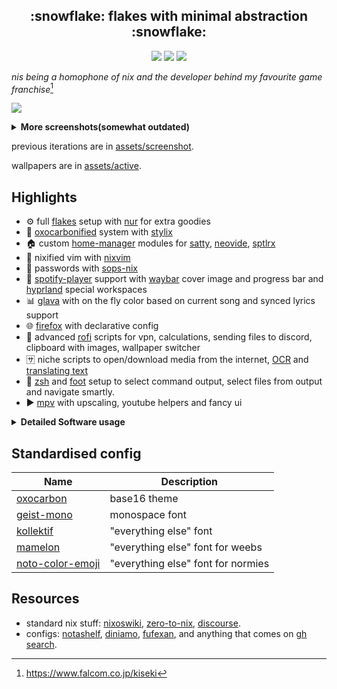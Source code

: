 <h2 align="center">:snowflake: flakes with minimal abstraction :snowflake:</h2>

<p align="center">
    <a href="https://nixos.org/">
        <img src="https://img.shields.io/badge/NixOS-24.11-informational.svg?style=for-the-badge&logo=nixos&color=161616&logoColor=42be65&labelColor=dde1e6"></a>
    <img src="https://img.shields.io/github/last-commit/71zenith/nis?style=for-the-badge&labelColor=dde1e6&color=161616"/>
    <img src="https://img.shields.io/github/repo-size/71zenith/nis?style=for-the-badge&labelColor=dde1e6&color=161616"/>
  </a>
</p>

*nis being a homophone of nix and the developer behind my favourite game franchise*[^1]


![](https://github.com/71zenith/walls/blob/master/screenshot/screenshot16.png?raw=true)

<details><summary><b>More screenshots(somewhat outdated)</b></summary>

![](https://github.com/71zenith/walls/blob/master/screenshot/workflow/1.png?raw=true)

![](https://github.com/71zenith/walls/blob/master/screenshot/workflow/2.png?raw=true)

![](https://github.com/71zenith/walls/blob/master/screenshot/workflow/3.png?raw=true)

![](https://github.com/71zenith/walls/blob/master/screenshot/workflow/4.png?raw=true)
</details>

previous iterations are in [assets/screenshot](https://github.com/71zenith/assets/tree/master/screenshot).

wallpapers are in [assets/active](https://github.com/71zenith/assets/tree/master/active).

## Highlights
- ⚙️  full [flakes](https://wiki.nixos.org/wiki/Flakes) setup with [nur](https://github.com/nix-community/NUR) for extra goodies
- 🎨 [oxocarbonified](https://github.com/nyoom-engineering/base16-oxocarbon) system with [stylix](https://github.com/danth/stylix)
- 🏠 custom [home-manager](https://github.com/nix-community/home-manager) modules for [satty](https://github.com/gabm/Satty), [neovide](https://github.com/neovide/neovide), [sptlrx](https://github.com/raitonoberu/sptlrx)
- 📝 nixified vim with [nixvim](https://github.com/nix-community/nixvim)
- 🔑 passwords with [sops-nix](https://github.com/Mic92/sops-nix)
- 🎼 [spotify-player](https://github.com/aome510/spotify-player) support with [waybar](https://github.com/Alexays/Waybar) cover image and progress bar and [hyprland](https://github.com/hyprwm/Hyprland) special workspaces
- 📊 [glava](https://github.com/jarcode-foss/glava) with on the fly color based on current song and synced lyrics support
- 🌐 [firefox](https://www.mozilla.org/en-US/firefox/) with declarative config
- 🚀 advanced [rofi](https://github.com/davatorium/rofi) scripts for vpn, calculations, sending files to discord, clipboard with images, wallpaper switcher
- 🈂️ niche scripts to open/download media from the internet, [OCR](https://github.com/tesseract-ocr/tesseract) and [translating text](https://github.com/soimort/translate-shell)
- 🐚 [zsh](http://www.zsh.org) and [foot](https://codeberg.org/dnkl/foot) setup to select command output, select files from output and navigate smartly.
- ▶️  [mpv](https://github.com/mpv-player/mpv) with upscaling, youtube helpers and fancy ui

<details><summary><b>Detailed Software usage</b></summary>

## Nix components
| Name                                                                   | Description                 |
|------------------------------------------------------------------------|-----------------------------|
| [flakes](https://wiki.nixos.org/wiki/Flakes)                           | channel manager             |
| [home-manager](https://github.com/nix-community/home-manager)          | manage dots                 |
| [stylix](https://github.com/danth/stylix)                              | auto themer                 |
| [nix-colors](https://github.com/Misterio77/nix-colors)                 | base 16 scheme              |
| [nixvim](https://github.com/nix-community/nixvim)                      | nvim config in nix          |
| [nur](https://github.com/nix-community/NUR)                            | nix user repository         |
| [nh](https://github.com/viperML/nh)                                    | nix helper                  |
| [sops-nix](https://github.com/Mic92/sops-nix)                          | secrets manager             |
| [nix-output-monitor](https://github.com/maralorn/nix-output-monitor)   | fancy nix output            |
| [direnv](https://github.com/nix-community/nix-direnv)                  | auto env switcher           |


## Programs
| Name                                                           | Description             |
|----------------------------------------------------------------|-------------------------|
| [hyprland](https://github.com/hyprwm/Hyprland)                 | compositor              |
| [firefox](https://www.mozilla.org/en-US/firefox/)              | web browser             |
| [neovide](https://github.com/neovide/neovide)                  | neovim gui              |
| [foot](https://codeberg.org/dnkl/foot)                         | terminal                |
| [zathura](https://pwmt.org/projects/zathura)                   | pdf/epub viewer         |
| [waybar](https://github.com/Alexays/Waybar)                    | status bar              |
| [mpv](https://github.com/mpv-player/mpv)                       | media player (da goat)  |
| [rofi](https://github.com/davatorium/rofi)                     | custom launcher         |
| [satty](https://github.com/gabm/Satty)                         | annotation tool         |
| [calibre](https://github.com/kovidgoyal/calibre)               | ebook manager           |
| [fcitx5](https://github.com/fcitx/fcitx5)                      | japanese input          |
| [mako](https://github.com/emersion/mako)                       | notification daemon     |
| [nautilus](https://gitlab.gnome.org/GNOME/nautilus)            | gui file manager        |
| [neovim](https://github.com/neovim/neovim)                     | main text editor        |
| [sptlrx](https://github.com/raitonoberu/sptlrx)                | lyrics tui              |
| [fzf](https://github.com/junegunn/fzf)                         | fuzzy finder            |
| [glava](https://github.com/jarcode-foss/glava)                 | audio visualizer        |
| [ani-cli](https://github.com/pystardust/ani-cli)               | anime tool              |
| [zsh](http://www.zsh.org)                                      | shell                   |
| [spotify-player](https://github.com/aome510/spotify-player)    | spotify tui (love it)   |
| [yazi](https://github.com/sxyazi/yazi)                         | tui file manager        |
| [btop](https://github.com/aristocratos/btop)                   | resource monitor        |


## Rusty tools
| Name                                               | Description    |
|----------------------------------------------------|----------------|
| [eza](https://github.com/eza-community/eza)        | ls alter       |
| [duf](https://github.com/muesli/duf)               | df alter       |
| [zoxide](https://github.com/ajeetdsouza/zoxide)    | smarter cd     |
| [dust](https://github.com/bootandy/dust)           | du alter       |
| [fd](https://github.com/sharkdp/fd)                | find alter     |
| [rg](https://github.com/BurstSushi/ripgrep)        | grep alter     |
| [sd](https://github.com/chmln/sd)                  | sed alter      |

</details>


## Standardised config
| Name                                                                    | Description                        |
|-------------------------------------------------------------------------|------------------------------------|
| [oxocarbon](https://github.com/nyoom-engineering/base16-oxocarbon)      | base16 theme                       |
| [geist-mono](https://vercel.com/font)                                   | monospace font                     |
| [kollektif](https://unblast.com/kollektif-sans-typeface/)               | "everything else" font             |
| [mamelon](https://moji-waku.com/mamelon/index.html)                     | "everything else" font for weebs   |
| [noto-color-emoji](https://fonts.google.com/specimen/Noto+Color+Emoji)  | "everything else" font for normies |


## Resources
- standard nix stuff: [nixoswiki](https://wiki.nixos.org), [zero-to-nix](https://zero-to-nix.com), [discourse](https://discourse.nixos.org/).
- configs: [notashelf](https://github.com/notashelf/nyx), [diniamo](https://github.com/diniamo/niqs), [fufexan](https://github.com/fufexan/dotfiles), and anything that comes on [gh search](https://github.com/search?q=nix+dotfiles+lang%3ANix+&type=repositories).


[^1]: https://www.falcom.co.jp/kiseki
